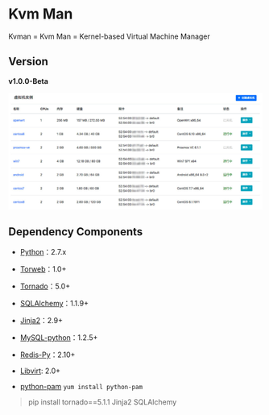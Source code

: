 Kvm Man
=========

Kvman = Kvm Man = Kernel-based Virtual Machine Manager


## Version

**v1.0.0-Beta**

![Kvm-Man](static/img/kvman-overview.jpg)


## Dependency Components

- [Python](http://www.python.org)：2.7.x

- [Torweb](https://github.com/xkstudio/Torweb)：1.0+

- [Tornado](http://www.tornadoweb.org/)：5.0+

- [SQLAlchemy](http://www.sqlalchemy.org/)：1.1.9+

- [Jinja2](http://jinja.pocoo.org/)：2.9+

- [MySQL-python](https://pypi.org/project/MySQL-python/)：1.2.5+

- [Redis-Py](https://github.com/andymccurdy/redis-py)：2.10+

- [Libvirt](https://github.com/libvirt/libvirt-python): 2.0+

- [python-pam](https://atlee.ca/software/pam/module-pam.html) `yum install python-pam`

> pip install tornado==5.1.1 Jinja2 SQLAlchemy
